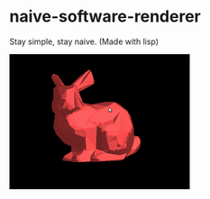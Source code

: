 naive-software-renderer
=======================

Stay simple, stay naive. (Made with lisp)

<img src="bunny.gif" />
